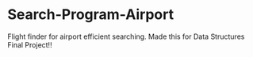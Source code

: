# Search-Program-Airport
 Flight finder for airport efficient searching. Made this for Data Structures Final Project!!
